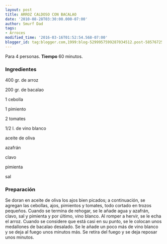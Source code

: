 ```yaml
---
layout: post
title: ARROZ CALDOSO CON BACALAO
date: '2010-08-28T03:30:00.000-07:00'
author: Smurf Dad
tags:
- Arroces
modified_time: '2016-03-16T01:52:54.568-07:00'
blogger_id: tag:blogger.com,1999:blog-5299957599287034512.post-5857672563265169307
---
```


Para 4 personas.
<b>Tiempo</b> 60 minutos.

<h3>Ingredientes</h3>

400 gr. de arroz

200 gr. de bacalao

1 cebolla

1 pimiento

2 tomates

1/2 l. de vino blanco

aceite de oliva

azafrán

clavo

pimienta

sal

<h3>Preparación</h3>

Se doran en aceite de oliva los ajos bien picados; a continuación, se agregan las cebollas, ajos, pimientos y tomates, todo cortado en trozos pequeños. Cuando se termina de rehogar, se le añade agua y azafrán, clavo, sal y pimienta y por último, vino blanco. Al romper a hervir, se le echa el arroz. Cuando se considere que está casi en su punto, se le colocan unos medallones de bacalao desalado. Se le añade un poco más de vino blanco y se deja al fuego unos minutos más. Se retira del fuego y se deja reposar unos minutos.

